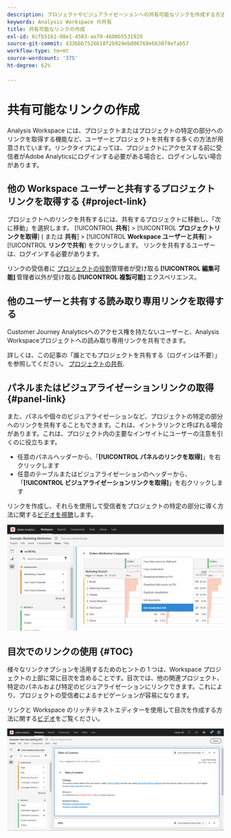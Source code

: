 ```yaml
---
description: プロジェクトやビジュアライゼーションへの共有可能なリンクを作成する方法を学びます。
keywords: Analysis Workspace の共有
title: 共有可能なリンクの作成
exl-id: 6cfb5161-08e1-4583-ae79-4600b5531929
source-git-commit: 433bbb7526618f2b924ebd06768ebb3074efab57
workflow-type: tm+mt
source-wordcount: '375'
ht-degree: 62%

---
```


# 共有可能なリンクの作成

Analysis Workspace には、プロジェクトまたはプロジェクトの特定の部分へのリンクを取得する機能など、ユーザーとプロジェクトを共有する多くの方法が用意されています。リンクタイプによっては、プロジェクトにアクセスする前に受信者がAdobe Analyticsにログインする必要がある場合と、ログインしない場合があります。

## 他の Workspace ユーザーと共有するプロジェクトリンクを取得する {#project-link}

プロジェクトへのリンクを共有するには、共有するプロジェクトに移動し、「次に移動」を選択します。 [!UICONTROL **共有**] > [!UICONTROL **プロジェクトリンクを取得**] ( または **共有**] > [!UICONTROL **Workspace ユーザーと共有**] > [!UICONTROL **リンクで共有**) をクリックします。 リンクを共有するユーザーは、ログインする必要があります。

リンクの受信者に [プロジェクトの役割](https://experienceleague.adobe.com/docs/analytics/analyze/analysis-workspace/curate-share/share-projects.html?lang=ja)管理者が受け取る **[!UICONTROL 編集可能]** 管理者以外が受け取る **[!UICONTROL 複製可能]** エクスペリエンス。

## 他のユーザーと共有する読み取り専用リンクを取得する

Customer Journey Analyticsへのアクセス権を持たないユーザーと、Analysis Workspaceプロジェクトへの読み取り専用リンクを共有できます。

詳しくは、この記事の「誰とでもプロジェクトを共有する（ログインは不要）」を参照してください。 [プロジェクトの共有](/help/analysis-workspace/curate-share/share-projects.md).

## パネルまたはビジュアライゼーションリンクの取得 {#panel-link}

また、パネルや個々のビジュアライゼーションなど、プロジェクトの特定の部分へのリンクを共有することもできます。これは、イントラリンクと呼ばれる場合があります。これは、プロジェクト内の主要なインサイトにユーザーの注意を引くのに役立ちます。

* 任意のパネルヘッダーから、「**[!UICONTROL パネルのリンクを取得]**」を右クリックします
* 任意のテーブルまたはビジュアライゼーションのヘッダーから、「**[!UICONTROL ビジュアライゼーションリンクを取得]**」を右クリックします

リンクを作成し、それらを使用して受信者をプロジェクトの特定の部分に導く方法に関する[ビデオを視聴](https://experienceleague.adobe.com/docs/analytics-learn/tutorials/analysis-workspace/visualizations/intra-linking-in-analysis-workspace.html?lang=ja)します。

![](assets/get-viz-link.png)

## 目次でのリンクの使用 {#TOC}

様々なリンクオプションを活用するためのヒントの 1 つは、Workspace プロジェクトの上部に常に目次を含めることです。目次では、他の関連プロジェクト、特定のパネルおよび特定のビジュアライゼーションにリンクできます。これにより、プロジェクトの受信者によるナビゲーションが容易になります。

リンクと Workspace のリッチテキストエディターを使用して目次を作成する方法に関する[ビデオ](https://experienceleague.adobe.com/docs/analytics-learn/tutorials/analysis-workspace/navigating-workspace-projects/create-a-toc-in-analysis-workspace.html?lang=ja)をご覧ください。

![](assets/toc.png)

